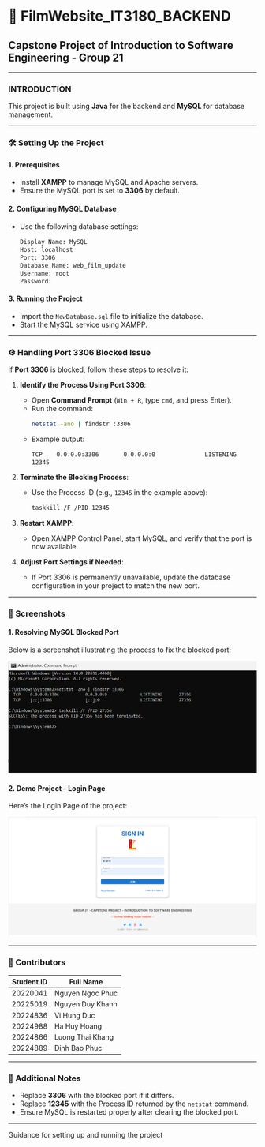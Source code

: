 # 🎥 FilmWebsite_IT3180_BACKEND

## Capstone Project of **Introduction to Software Engineering** - Group 21

---

### INTRODUCTION

This project is built using **Java** for the backend and **MySQL** for database management.

---

### 🛠️ Setting Up the Project

#### **1. Prerequisites**
- Install **XAMPP** to manage MySQL and Apache servers.
- Ensure the MySQL port is set to **3306** by default.

#### **2. Configuring MySQL Database**
- Use the following database settings:
  ```
  Display Name: MySQL
  Host: localhost
  Port: 3306
  Database Name: web_film_update
  Username: root
  Password: 
  ```

#### **3. Running the Project**
- Import the `NewDatabase.sql` file to initialize the database.
- Start the MySQL service using XAMPP.

---

### ⚙️ Handling Port 3306 Blocked Issue

If **Port 3306** is blocked, follow these steps to resolve it:

1. **Identify the Process Using Port 3306**:
   - Open **Command Prompt** (`Win + R`, type `cmd`, and press Enter).
   - Run the command:
     ```sh
     netstat -ano | findstr :3306
     ```
   - Example output:
     ```
     TCP    0.0.0.0:3306       0.0.0.0:0              LISTENING       12345
     ```

2. **Terminate the Blocking Process**:
   - Use the Process ID (e.g., `12345` in the example above):
     ```sh
     taskkill /F /PID 12345
     ```

3. **Restart XAMPP**:
   - Open XAMPP Control Panel, start MySQL, and verify that the port is now available.

4. **Adjust Port Settings if Needed**:
   - If Port 3306 is permanently unavailable, update the database configuration in your project to match the new port.

---

### 📸 Screenshots

#### **1. Resolving MySQL Blocked Port**
Below is a screenshot illustrating the process to fix the blocked port:

![Blocked Port Screenshot](https://github.com/khnhk0ogei04/FilmWebsite_IT3180_BE/blob/main/1.BlockedPort.png)

#### **2. Demo Project - Login Page**
Here’s the Login Page of the project:

![Login Page Screenshot](https://github.com/khnhk0ogei04/FilmWebsite_IT3180_BE/blob/main/images/Screenshot%202024-12-10%20043137.png)

---

### 👥 Contributors

| **Student ID**   | **Full Name**       |
|------------------|---------------------|
| 20220041         | Nguyen Ngoc Phuc   |
| 20225019         | Nguyen Duy Khanh   |
| 20224836         | Vi Hung Duc        |
| 20224988         | Ha Huy Hoang       |
| 20224866         | Luong Thai Khang   |
| 20224889         | Dinh Bao Phuc      |

---

### 📄 Additional Notes
- Replace **3306** with the blocked port if it differs.
- Replace **12345** with the Process ID returned by the `netstat` command.
- Ensure MySQL is restarted properly after clearing the blocked port.

---

Guidance for setting up and running the project

